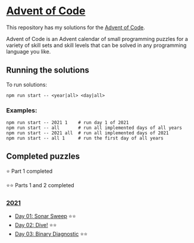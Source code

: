 # [Advent of Code](https://adventofcode.com/)

This repository has my solutions for the [Advent of Code](https://adventofcode.com/).

Advent of Code is an Advent calendar of small programming puzzles for a variety of skill sets and skill levels that can be solved in any programming language you like.

## Running the solutions

To run solutions:

```
npm run start -- <year|all> <day|all>
```

### Examples:

```
npm run start -- 2021 1    # run day 1 of 2021
npm run start -- all       # run all implemented days of all years
npm run start -- 2021 all  # run all implemented days of 2021
npm run start -- all 1     # run the first day of all years
```

## Completed puzzles

⭐ Part 1 completed

⭐⭐ Parts 1 and 2 completed

### [2021](https://adventofcode.com/2021)

- [Day 01: Sonar Sweep](https://adventofcode.com/2021/day/1) ⭐⭐
- [Day 02: Dive!](https://adventofcode.com/2021/day/2) ⭐⭐
- [Day 03: Binary Diagnostic](https://adventofcode.com/2021/day/3) ⭐⭐
